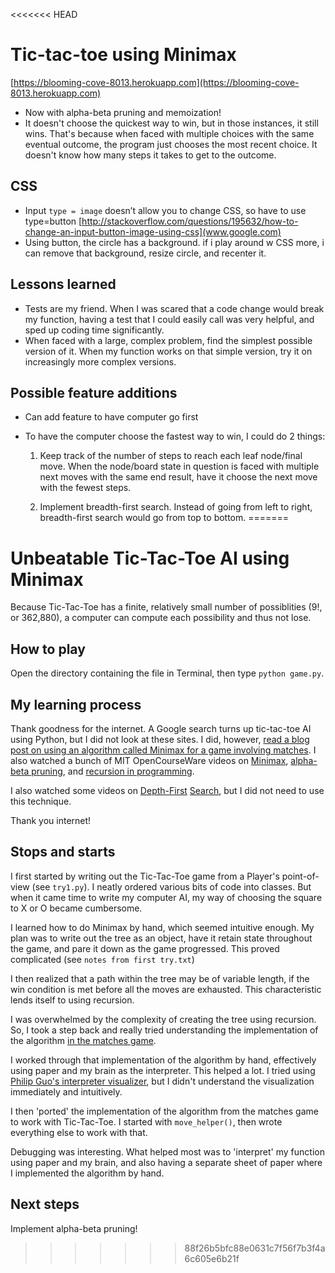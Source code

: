 <<<<<<< HEAD
# Tic-tac-toe using Minimax
[https://blooming-cove-8013.herokuapp.com](https://blooming-cove-8013.herokuapp.com)

* Now with alpha-beta pruning and memoization!
* It doesn't choose the quickest way to win, but in those instances, it still wins. That's because when faced with multiple choices with the same eventual outcome, the program just chooses the most recent choice. It doesn't know how many steps it takes to get to the outcome.

## CSS
* Input `type = image` doesn’t allow you to change CSS, so have to use type=button [http://stackoverflow.com/questions/195632/how-to-change-an-input-button-image-using-css](www.google.com)
* Using button, the circle has a background. if i play around w CSS more, i can remove that background, resize circle, and recenter it.

## Lessons learned
* Tests are my friend. When I was scared that a code change would break my function, having a test that I could easily call was very helpful, and sped up coding time significantly.
* When faced with a large, complex problem, find the simplest possible version of it. When my function works on that simple version, try it on increasingly more complex versions.

## Possible feature additions
* Can add feature to have computer go first
* To have the computer choose the fastest way to win, I could do 2 things:

  1. Keep track of the number of steps to reach each leaf node/final move. When the node/board state in question is faced with multiple next moves with the same end result, have it choose the next move with the fewest steps.

  2. Implement breadth-first search. Instead of going from left to right, breadth-first search would go from top to bottom.
=======
# Unbeatable Tic-Tac-Toe AI using Minimax

Because Tic-Tac-Toe has a finite, relatively small number of possiblities (9!, or 362,880), a computer can compute each possibility and thus not lose.

## How to play
Open the directory containing the file in Terminal, then type `python game.py`.

## My learning process
Thank goodness for the internet. A Google search turns up tic-tac-toe AI using Python, but I did not look at these sites. I did, however, [read a blog post on using an algorithm called Minimax for a game involving matches](http://callmesaint.com/python-minimax-tutorial/). I also watched a bunch of MIT OpenCourseWare videos on [Minimax](https://www.youtube.com/watch?v=STjW3eH0Cik), [alpha-beta pruning](https://www.youtube.com/watch?v=hM2EAvMkhtk), and [recursion in programming](https://www.youtube.com/watch?v=WbWb0u8bJrU).

I also watched some videos on [Depth-First](https://www.youtube.com/watch?v=AfSk24UTFS8) [Search](https://www.youtube.com/watch?v=zLZhSSXAwxI), but I did not need to use this technique.

Thank you internet!

## Stops and starts

I first started by writing out the Tic-Tac-Toe game from a Player's point-of-view (see `try1.py`). I neatly ordered various bits of code into classes. But when it came time to write my computer AI, my way of choosing the square to X or O became cumbersome.

I learned how to do Minimax by hand, which seemed intuitive enough. My plan was to write out the tree as an object, have it retain state throughout the game, and pare it down as the game progressed. This proved complicated (see `notes from first try.txt`)

I then realized that a path within the tree may be of variable length, if the win condition is met before all the moves are exhausted. This characteristic lends itself to using recursion.

I was overwhelmed by the complexity of creating the tree using recursion. So, I took a step back and really tried understanding the implementation of the algorithm [in the matches game](http://callmesaint.com/python-minimax-tutorial/).

I worked through that implementation of the algorithm by hand, effectively using paper and my brain as the interpreter. This helped a lot. I tried using [Philip Guo's interpreter visualizer](http://pythontutor.com/), but I didn't understand the visualization immediately and intuitively.

I then 'ported' the implementation of the algorithm from the matches game to work with Tic-Tac-Toe. I started with `move_helper()`, then wrote everything else to work with that.

Debugging was interesting. What helped most was to 'interpret' my function using paper and my brain, and also having a separate sheet of paper where I implemented the algorithm by hand.

## Next steps
Implement alpha-beta pruning!
>>>>>>> 88f26b5bfc88e0631c7f56f7b3f4a6c605e6b21f
